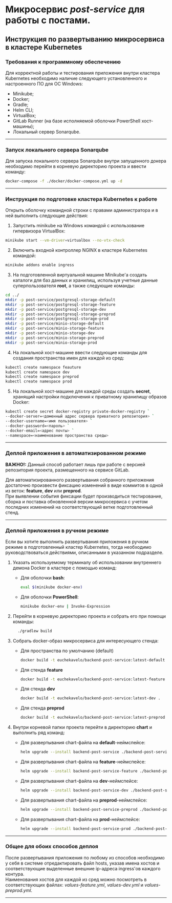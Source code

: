 # Микросервис ***post-service*** для работы с постами.

## Инструкция по развертыванию микросервиса в кластере Kubernetes

### Требования к программному обеспечению
Для корректной работы и тестирования приложения внутри кластера Kubernetes необходимо наличие следующего установленного
и настроенного ПО
для ОС Windows:
* Minikube;
* Docker;
* Gradle;
* Helm CLI;
* VirtualBox;
* GitLab Runner (на базе исполняемой оболочки PowerShell хост-машины);
* Локальный сервер Sonarqube.

---
### Запуск локального сервера Sonarqube
Для запуска локального сервера Sonarqube внутри запущенного докера необходимо перейти в корневую директорию проекта и
ввести команду:
```bash
docker-compose -f ./docker/docker-compose.yml up -d
```

---


### Инструкция по подготовке кластера Kubernetes к работе
Открыть оболочку командной строки с правами администратора и в ней выполнить следующие действия:
1.  Запустить minikube на Windows командой с использование гипервизора VirtualBox:
```bash
minikube start --vm-driver=virtualbox --no-vtx-check
```

2. Включить входной контроллер NGINX в кластере Kubernetes командой:
```bash
minikube addons enable ingress
```

3. На подготовленной виртуальной машине Minikube'а создать каталоги для баз данных и хранилищ, используя учетные данные
   суперпользователя **root**, а также следующие команды:
```bash
cd ../
mkdir -p post-service/postgresql-storage-default
mkdir -p post-service/postgresql-storage-feature
mkdir -p post-service/postgresql-storage-dev
mkdir -p post-service/postgresql-storage-preprod
mkdir -p post-service/postgresql-storage-prod
mkdir -p post-service/minio-storage-default
mkdir -p post-service/minio-storage-feature
mkdir -p post-service/minio-storage-dev
mkdir -p post-service/minio-storage-preprod
mkdir -p post-service/minio-storage-prod
```

4. На локальной хост-машине ввести следующие команды для создания пространства имен для каждой из сред:
```bash
kubectl create namespace feauture
kubectl create namespace dev
kubectl create namespace preprod
kubectl create namespace prod
```

5. На локальной хост-машине для каждой среды создать **secret**, хранящий настройки подключения к приватному хранилищу
   образов Docker:
```bash
kubectl create secret docker-registry private-docker-registry `
--docker-server=<доменный адрес сервера приватного репозитория> `
--docker-username=<имя пользователя> `
--docker-password=<пароль> `
--docker-email=<адрес почты> `
--namespace=<наименование пространства среды>
```

---


### Деплой приложения в автоматизированном режиме
**ВАЖНО!:** Данный способ работает лишь при работе с версией репозитория проекта, размещенного на сервисе GitLab.<br>

Для автоматизированного развертывания собранного приложения достаточно произвести фиксацию изменений в виде коммитов в одной
из веток: **feature**, **dev** или **preprod**.<br>
При выявлении события фиксации будет производиться тестирование, сборка и поставка обновленной версии микросервиса  с
учетом последних изменений на соответствующий ветке подготовленный стенд.

---

### Деплой приложения в ручном режиме
Если вы хотите выполнить развертывания приложения в ручном режиме в подготовленный кластер Kubernetes, тогда необходимо
руководствоваться действиями, описанными в указанном подразделе.
1. Указать используемому терминалу об использовании внутреннего демона Docker в кластере с помощью команд:
    - Для оболочки **bash**:
       ```bash
       eval $(minikube docker-env)
       ```
    - Для оболочки **PowerShell**:
       ```bash
       minikube docker-env | Invoke-Expression
       ```

2. Перейти в корневую директорию проекта и собрать его при помощи команды:
    ```bash
      ./gradlew build
    ```   

3. Собрать docker-образ микросервиса для интересующего стенда:
    - Для пространства по умолчанию (default)
      ```bash
      docker build -t euchekavelo/backend-post-service:latest-default .
      ```
    - Для стенда **feature**
      ```bash
      docker build -t euchekavelo/backend-post-service:latest-feature .
      ```
    - Для стенда **dev**
      ```bash
      docker build -t euchekavelo/backend-post-service:latest-dev .
      ```
    - Для стенда **preprod**
      ```bash
      docker build -t euchekavelo/backend-post-service:latest-preprod .
      ```    

4. Внутри корневой папки проекта перейти в директорию **chart** и выполнить ряд команд:
    - Для развертывания chart-файла на **default**-неймспейсе:
         ```bash
         helm upgrade --install backend-post-service ./backend-post-service
         ```
    - Для развертывания chart-файла на **feature**-неймспейсе:
         ```bash
         helm upgrade --install backend-post-service-feature ./backend-post-service -f ./backend-post-service/values-feature.yml
         ```
    - Для развертывания chart-файла на **dev**-неймспейсе:
         ```bash
         helm upgrade --install backend-post-service-dev ./backend-post-service -f ./backend-post-service/values-dev.yml
         ```
    - Для развертывания chart-файла на **preprod**-неймспейсе:
         ```bash
         helm upgrade --install backend-post-service-preprod ./backend-post-service -f ./backend-post-service/values-preprod.yml
         ```
   - Для развертывания chart-файла на **prod**-неймспейсе:
        ```bash
        helm upgrade --install backend-post-service-prod ./backend-post-service -f ./backend-post-service/values-prod.yml
        ```

---


### Общее для обоих способов деплоя
После развертывания приложения по любому из способов необходимо у себя в системе отредактировать файл hosts, указав имена хостов и соответствующие выделенные внешние
ip-адреса ingress'ов каждого контура.
<br>Наименования хостов для каждой из сред можно посмотреть в соответствующих файлах: *values-feature.yml*, *values-dev.yml*
и *values-preprod.yml*.

---